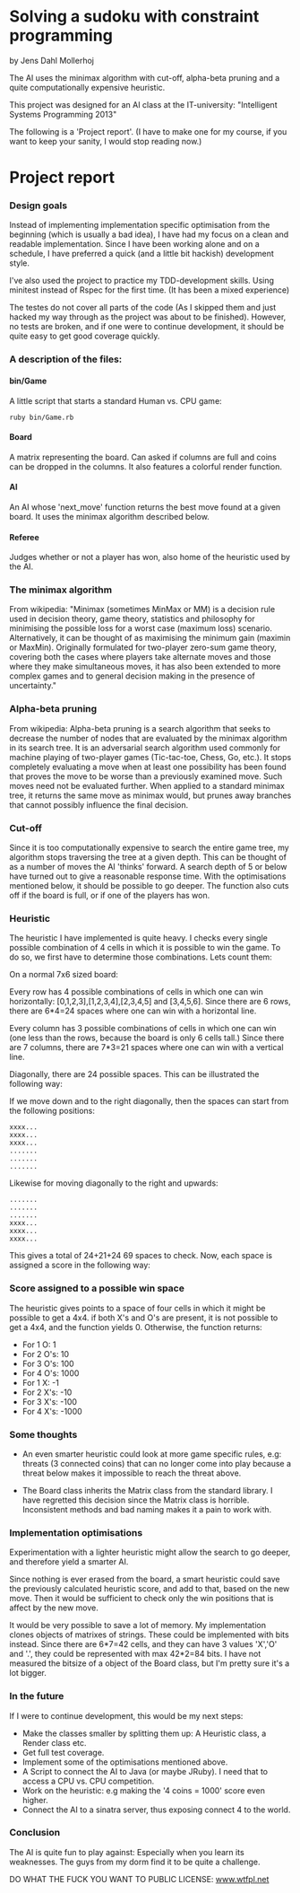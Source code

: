 Solving a sudoku with constraint programming
============================================
by Jens Dahl Mollerhoj

The AI uses the minimax algorithm with cut-off, alpha-beta pruning and a quite 
computationally expensive heuristic.

This project was designed for an AI class at the IT-university:
"Intelligent Systems Programming 2013"

The following is a 'Project report'. (I have to make one for my course, if you
want to keep your sanity, I would stop reading now.)

Project report
==============

### Design goals

Instead of implementing implementation specific optimisation from the beginning
(which is usually a bad idea), I have had my focus on a clean and readable
implementation. Since I have been working alone and on a schedule, I have
preferred a quick (and a little bit hackish) development style.

I've also used the project to practice my TDD-development skills. Using
minitest instead of Rspec for the first time. (It has been a mixed experience)

The testes do not cover all parts of the code (As I skipped them and just hacked
my way through as the project was about to be finished). However, no tests
are broken, and if one were to continue development, it should be quite easy
to get good coverage quickly.

### A description of the files:

#### bin/Game
  A little script that starts a standard Human vs. CPU game:
  ```
  ruby bin/Game.rb
  ```
  
#### Board
  A matrix representing the board. Can asked if columns are full and coins can be dropped in the columns. It also features a colorful render function.

#### AI
  An AI whose 'next_move' function returns the best move found at a given
  board. It uses the minimax algorithm described below.

#### Referee
  Judges whether or not a player has won, also home of the heuristic used by the AI.

### The minimax algorithm

  From wikipedia:
  "Minimax (sometimes MinMax or MM) is a decision rule used in decision
  theory, game theory, statistics and philosophy for minimising the possible
  loss for a worst case (maximum loss) scenario. Alternatively, it can be
  thought of as maximising the minimum gain (maximin or MaxMin). Originally
  formulated for two-player zero-sum game theory, covering both the cases
  where players take alternate moves and those where they make simultaneous
  moves, it has also been extended to more complex games and to general
  decision making in the presence of uncertainty."

### Alpha-beta pruning
  From wikipedia:
  Alpha-beta pruning is a search algorithm that seeks to decrease the number of nodes that are evaluated by the minimax algorithm in its search tree. It is an adversarial search algorithm used commonly for machine playing of two-player games (Tic-tac-toe, Chess, Go, etc.). It stops completely evaluating a move when at least one possibility has been found that proves the move to be worse than a previously examined move. Such moves need not be evaluated further. When applied to a standard minimax tree, it returns the same move as minimax would, but prunes away branches that cannot possibly influence the final decision.

### Cut-off
  Since it is too computationally expensive to search the entire game tree,
  my algorithm stops traversing the tree at a given depth. This can be
  thought of as a number of moves the AI 'thinks' forward. A search depth
  of 5 or below have turned out to give a reasonable response time. With the
  optimisations mentioned below, it should be possible to go deeper. The function also cuts off if the board is full, or if one of the players has won.

### Heuristic

  The heuristic I have implemented is quite heavy. I checks every single
  possible combination of 4 cells in which it is possible to win the game. To do
  so, we first have to determine those combinations. Lets count them:

  On a normal 7x6 sized board:
  
  Every row has 4 possible combinations of cells
  in which one can win horizontally: [0,1,2,3],[1,2,3,4],[2,3,4,5] and
  [3,4,5,6]. Since there are 6 rows, there are 6*4=24 spaces where one can win
  with a horizontal line.

  Every column has 3 possible combinations of cells in which one can win (one
  less than the rows, because the board is only 6 cells tall.) Since there are
  7 columns, there are 7*3=21 spaces where one can win with a vertical line.

  Diagonally, there are 24 possible spaces. This can be illustrated the
  following way:

  If we move down and to the right diagonally, then the spaces can start from
  the following positions:

  ```
  xxxx...
  xxxx...
  xxxx...
  .......
  .......
  .......
  ```

  Likewise for moving diagonally to the right and upwards:

  ```
  .......
  .......
  .......
  xxxx...
  xxxx...
  xxxx...
  ```

  This gives a total of 24+21+24 69 spaces to check. Now, each space is
  assigned a score in the following way:

### Score assigned to a possible win space

  The heuristic gives points to a space of four cells in which it might be
  possible to get a 4x4. if both X's and O's are present, it is not possible
  to get a 4x4, and the function yields 0. Otherwise, the function returns: 

  * For 1 O:   1
  * For 2 O's: 10
  * For 3 O's: 100
  * For 4 O's: 1000
  * For 1 X:   -1
  * For 2 X's: -10
  * For 3 X's: -100
  * For 4 X's: -1000

### Some thoughts

- An even smarter heuristic could look at more game specific rules, e.g:
  threats (3 connected coins) that can no longer come into play because a
  threat below makes it impossible to reach the threat above.

- The Board class inherits the Matrix class from the standard library. I have
regretted this decision since the Matrix class is horrible. Inconsistent
methods and bad naming makes it a pain to work with.

### Implementation optimisations

Experimentation with a lighter heuristic might allow the search to go
deeper, and therefore yield a smarter AI.

Since nothing is ever erased from the board, a smart heuristic could save the 
previously calculated heuristic score, and add to that, based on the new move.
Then it would be sufficient to check only the win positions that is affect by
the new move.

It would be very possible to save a lot of memory. My implementation clones
objects of matrixes of strings. These could be implemented with bits instead.
Since there are 6\*7=42 cells, and they can have 3 values 'X','O' and '.', they
could be represented with max 42\*2=84 bits. I have not measured the bitsize of
a object of the Board class, but I'm pretty sure it's a lot bigger.

### In the future

If I were to continue development, this would be my next steps:

* Make the classes smaller by splitting them up: A Heuristic class, a Render class etc.
* Get full test coverage.
* Implement some of the optimisations mentioned above.
* A Script to connect the AI to Java (or maybe JRuby). I need that to access a CPU vs. CPU competition.
* Work on the heuristic: e.g making the '4 coins = 1000' score even higher.
* Connect the AI to a sinatra server, thus exposing connect 4 to the world.

### Conclusion

The AI is quite fun to play against: Especially when you learn its weaknesses.
The guys from my dorm find it to be quite a challenge.

DO WHAT THE FUCK YOU WANT TO PUBLIC LICENSE: www.wtfpl.net
